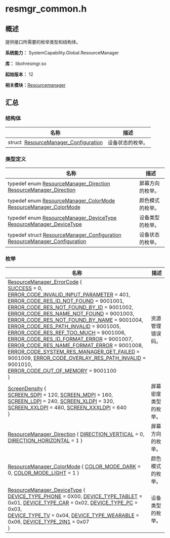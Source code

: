 # resmgr_common.h


## 概述

提供接口所需要的枚举类型和结构体。

**系统能力：** SystemCapability.Global.ResourceManager

**库：** libohresmgr.so

**起始版本：** 12

**相关模块：**[Resourcemanager](resourcemanager.md)


## 汇总


### 结构体

| 名称 | 描述 | 
| -------- | -------- |
| struct&nbsp;&nbsp;[ResourceManager_Configuration](_resource_manager___configuration.md) | 设备状态的枚举。  | 


### 类型定义

| 名称 | 描述 | 
| -------- | -------- |
| typedef enum [ResourceManager_Direction](resourcemanager.md#resourcemanager_direction) [ResourceManager_Direction](resourcemanager.md#resourcemanager_direction) | 屏幕方向的枚举。  | 
| typedef enum [ResourceManager_ColorMode](resourcemanager.md#resourcemanager_colormode) [ResourceManager_ColorMode](resourcemanager.md#resourcemanager_colormode) | 颜色模式的枚举。  | 
| typedef enum [ResourceManager_DeviceType](resourcemanager.md#resourcemanager_devicetype) [ResourceManager_DeviceType](resourcemanager.md#resourcemanager_devicetype) | 设备类型的枚举。  | 
| typedef struct [ResourceManager_Configuration](_resource_manager___configuration.md) [ResourceManager_Configuration](resourcemanager.md#resourcemanager_configuration) | 设备状态的枚举。  | 


### 枚举

| 名称 | 描述 | 
| -------- | -------- |
| [ResourceManager_ErrorCode](resourcemanager.md#resourcemanager_errorcode) {<br/>[SUCCESS](resourcemanager.md) = 0, [ERROR_CODE_INVALID_INPUT_PARAMETER](resourcemanager.md) = 401, [ERROR_CODE_RES_ID_NOT_FOUND](resourcemanager.md) = 9001001, [ERROR_CODE_RES_NOT_FOUND_BY_ID](resourcemanager.md) = 9001002,<br/>[ERROR_CODE_RES_NAME_NOT_FOUND](resourcemanager.md) = 9001003, [ERROR_CODE_RES_NOT_FOUND_BY_NAME](resourcemanager.md) = 9001004, [ERROR_CODE_RES_PATH_INVALID](resourcemanager.md) = 9001005, [ERROR_CODE_RES_REF_TOO_MUCH](resourcemanager.md) = 9001006,<br/>[ERROR_CODE_RES_ID_FORMAT_ERROR](resourcemanager.md) = 9001007, [ERROR_CODE_RES_NAME_FORMAT_ERROR](resourcemanager.md) = 9001008, [ERROR_CODE_SYSTEM_RES_MANAGER_GET_FAILED](resourcemanager.md) = 9001009, [ERROR_CODE_OVERLAY_RES_PATH_INVALID](resourcemanager.md) = 9001010,<br/>[ERROR_CODE_OUT_OF_MEMORY](resourcemanager.md) = 9001100<br/>} | 资源管理错误码。  | 
| [ScreenDensity](resourcemanager.md#screendensity) {<br/>[SCREEN_SDPI](resourcemanager.md) = 120, [SCREEN_MDPI](resourcemanager.md) = 160, [SCREEN_LDPI](resourcemanager.md) = 240, [SCREEN_XLDPI](resourcemanager.md) = 320,<br/>[SCREEN_XXLDPI](resourcemanager.md) = 480, [SCREEN_XXXLDPI](resourcemanager.md) = 640<br/>} | 屏幕密度类型的枚举。  | 
| [ResourceManager_Direction](resourcemanager.md#resourcemanager_direction) { [DIRECTION_VERTICAL](resourcemanager.md) = 0, [DIRECTION_HORIZONTAL](resourcemanager.md) = 1 } | 屏幕方向的枚举。  | 
| [ResourceManager_ColorMode](resourcemanager.md#resourcemanager_colormode) { [COLOR_MODE_DARK](resourcemanager.md) = 0, [COLOR_MODE_LIGHT](resourcemanager.md) = 1 } | 颜色模式的枚举。  | 
| [ResourceManager_DeviceType](resourcemanager.md#resourcemanager_devicetype) {<br/>[DEVICE_TYPE_PHONE](resourcemanager.md) = 0X00, [DEVICE_TYPE_TABLET](resourcemanager.md) = 0x01, [DEVICE_TYPE_CAR](resourcemanager.md) = 0x02, [DEVICE_TYPE_PC](resourcemanager.md) = 0x03,<br/>[DEVICE_TYPE_TV](resourcemanager.md) = 0x04, [DEVICE_TYPE_WEARABLE](resourcemanager.md) = 0x06, [DEVICE_TYPE_2IN1](resourcemanager.md) = 0x07<br/>} | 设备类型的枚举。  | 
